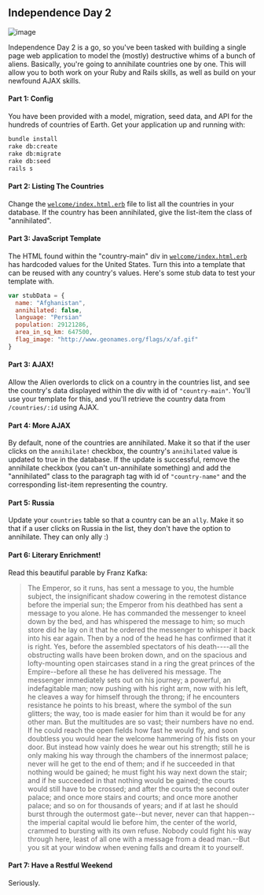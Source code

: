 ## Independence Day 2

![image](http://static.comicvine.com/uploads/original/10/106298/3763872-7663450062-indep.jpg)

Independence Day 2 is a go, so you've been tasked with building a single page web application to model the (mostly) destructive whims of a bunch of aliens. Basically, you're going to annihilate countries one by one. This will allow you to both work on your Ruby and Rails skills, as well as build on your newfound AJAX skills.

#### Part 1: Config

You have been provided with a model, migration, seed data, and API for the hundreds of countries of Earth. Get your application up and running with:

```bash
bundle install
rake db:create
rake db:migrate
rake db:seed
rails s
```

#### Part 2: Listing The Countries

Change the [`welcome/index.html.erb`](app/views/welcome/index.html.erb) file to list all the countries in your database. If the country has been annihilated, give the list-item the class of "annihilated".

#### Part 3: JavaScript Template

The HTML found within the "country-main" div in [`welcome/index.html.erb`](app/views/welcome/index.html.erb) has hardcoded values for the United States. Turn this into a template that can be reused with any country's values. Here's some stub data to test your template with.

```js
var stubData = {
  name: "Afghanistan",
  annihilated: false,
  language: "Persian"
  population: 29121286,
  area_in_sq_km: 647500,
  flag_image: "http://www.geonames.org/flags/x/af.gif"
}
```

#### Part 3: AJAX!

Allow the Alien overlords to click on a country in the countries list, and see the country's data displayed within the div with id of `"country-main"`. You'll use your template for this, and you'll retrieve the country data from `/countries/:id` using AJAX.

#### Part 4: More AJAX

By default, none of the countries are annihilated. Make it so that if the user clicks on the `annihilate!` checkbox, the country's `annihilated` value is updated to true in the database. If the update is successful, remove the annihilate checkbox (you can't un-annihilate something) and add the "annihilated" class to the paragraph tag with id of `"country-name"` and the corresponding list-item representing the country.

#### Part 5: Russia

Update your `countries` table so that a country can be an `ally`. Make it so that if a user clicks on Russia in the list, they don't have the option to annihilate. They can only ally :)

#### Part 6: Literary Enrichment!

Read this beautiful parable by Franz Kafka:

> The Emperor, so it runs, has sent a message to you, the humble subject, the insignificant shadow
> cowering in the remotest distance before the imperial sun; the Emperor from his deathbed has sent a 
> message to you alone. He has commanded the messenger to kneel down by the bed, and has whispered the 
> message to him; so much store did he lay on it that he ordered the messenger to whisper it back into 
> his ear again. Then by a nod of the head he has confirmed that it is right. Yes, before the assembled
> spectators of his death----all the obstructing walls have been broken down, and on the spacious and 
> lofty-mounting open staircases stand in a ring the great princes of the Empire--before all these he has
> delivered his message. The messenger immediately sets out on his journey; a powerful, an indefagitable man;
> now pushing with his right arm, now with his left, he cleaves a way for himself through the throng; if he
> encounters resistance he points to his breast, where the symbol of the sun glitters; the way, too is made
> easier for him than it would be for any other man. But the multitudes are so vast; their numbers have no
> end. If he could reach the open fields how fast he would fly, and soon doubtless you would hear the welcome
> hammering of his fists on your door. But instead how vainly does he wear out his strength; still he is only
> making his way through the chambers of the innermost palace; never will he get to the end of them; and if 
> he succeeded in that nothing would be gained; he must fight his way next down the stair; and if he succeeded
> in that nothing would be gained; the courts would still have to be crossed; and after the courts the second 
> outer palace; and once more stairs and courts; and once more another palace; and so on for thousands of 
> years; and if at last he should burst through the outermost gate--but never, never can that happen--the 
> imperial capital would lie before him, the center of the world, crammed to bursting with its own refuse.
> Nobody could fight his way through here, least of all one with a message from a dead man.--But you sit at
> your window when evening falls and dream it to yourself.

#### Part 7: Have a Restful Weekend

Seriously.

